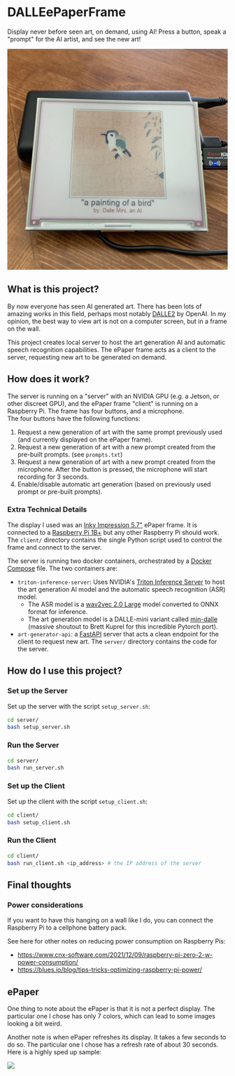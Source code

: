 # DALLEePaperFrame
Display never before seen art, on demand, using AI! 
Press a button, speak a "prompt" for the AI artist, and see the new art!

<img src="docs/sample.jpg" title="Art Generated onto ePaper!">


## What is this project?
By now everyone has seen AI generated art. 
There has been lots of amazing works in this field, perhaps most notably [DALLE2](https://openai.com/dall-e-2/) by OpenAI.
In my opinion, the best way to view art is not on a computer screen, but in a frame on the wall. 

This project creates local server to host the art generation AI and automatic speech recognition capabilities. 
The ePaper frame acts as a client to the server, requesting new art to be generated on demand.

## How does it work?
The server is running on a "server" with an NVIDIA GPU (e.g. a Jetson, or other discreet GPU), and the ePaper frame "client" is running on a Raspberry Pi.
The frame has four buttons, and a microphone.  
The four buttons have the following functions:
1. Request a new generation of art with the same prompt previously used (and currently displayed on the ePaper frame).
2. Request a new generation of art with a new prompt created from the pre-built prompts. (see `prompts.txt`)
3. Request a new generation of art with a new prompt created from the microphone. After the button is pressed, the microphone will start recording for 3 seconds.
4. Enable/disable automatic art generation (based on previously used prompt or pre-built prompts). 

### Extra Technical Details
The display I used was an [Inky Impression 5.7"](https://shop.pimoroni.com/products/inky-impression-5-7?variant=32298701324371) ePaper frame.
It is connected to a [Raspberry Pi 1B+](https://www.raspberrypi.com/products/raspberry-pi-1-model-b-plus/) but any other Raspberry Pi should work.
The `client/` directory contains the single Python script used to control the frame and connect to the server.

The server is running two docker containers, orchestrated by a [Docker Compose](https://docs.docker.com/compose/overview/) file.
The two containers are:
- `triton-inference-server`: Uses NVIDIA's [Triton Inference Server](https://github.com/triton-inference-server) to host the art generation AI model and the automatic speech recognition (ASR) model.
  - The ASR model is a [wav2vec 2.0 Large](https://github.com/facebookresearch/fairseq/blob/main/examples/wav2vec/README.md) model converted to ONNX format for inference.
  - The art generation model is a DALLE-mini variant called [min-dalle](https://github.com/kuprel/min-dalle) (massive shoutout to Brett Kuprel for this incredible Pytorch port).
- `art-generator-api`: a [FastAPI](https://fastapi.tiangolo.com/) server that acts a clean endpoint for the client to request new art.
The `server/` directory contains the code for the server. 

## How do I use this project?
### Set up the Server

Set up the server with the script `setup_server.sh`:
```bash
cd server/
bash setup_server.sh
```

### Run the Server
```bash
cd server/
bash run_server.sh
```

### Set up the Client
Set up the client with the script `setup_client.sh`:
```bash
cd client/
bash setup_client.sh 
```

### Run the Client
```bash
cd client/
bash run_client.sh <ip_address> # the IP address of the server
```

## Final thoughts
### Power considerations
If you want to have this hanging on a wall like I do, you can connect the Raspberry Pi to a cellphone battery pack.

See here for other notes on reducing power consumption on Raspberry Pis:
  - https://www.cnx-software.com/2021/12/09/raspberry-pi-zero-2-w-power-consumption/
  - https://blues.io/blog/tips-tricks-optimizing-raspberry-pi-power/


## ePaper
One thing to note about the ePaper is that it is not a perfect display. The particular one I chose has only 7 colors, which can lead to some images looking a bit weird.

Another note is when ePaper refreshes its display. It takes a few seconds to do so. The particular one I chose has a refresh rate of about 30 seconds. Here is a highly sped up sample:

<img src="docs/sample.gif">